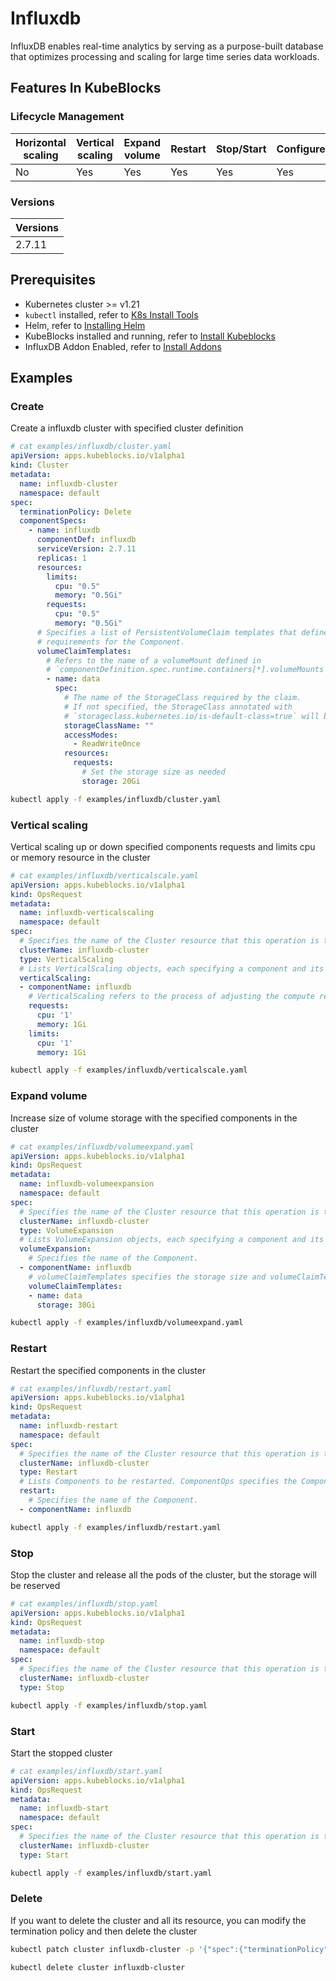 # Influxdb

InfluxDB enables real-time analytics by serving as a purpose-built database that optimizes processing and scaling for large time series data workloads.

## Features In KubeBlocks

### Lifecycle Management

| Horizontal<br/>scaling | Vertical <br/>scaling | Expand<br/>volume | Restart   | Stop/Start | Configure | Expose | Switchover |
|------------------------|-----------------------|-------------------|-----------|------------|-----------|--------|------------|
| No                     | Yes                   | Yes               | Yes       | Yes        | Yes       | Yes    | No      |

### Versions

| Versions |
|----------|
| 2.7.11   |

## Prerequisites

- Kubernetes cluster >= v1.21
- `kubectl` installed, refer to [K8s Install Tools](https://kubernetes.io/docs/tasks/tools/)
- Helm, refer to [Installing Helm](https://helm.sh/docs/intro/install/)
- KubeBlocks installed and running, refer to [Install Kubeblocks](../docs/prerequisites.md)
- InfluxDB Addon Enabled, refer to [Install Addons](../docs/install-addon.md)

## Examples

### Create

Create a influxdb cluster with specified cluster definition

```yaml
# cat examples/influxdb/cluster.yaml
apiVersion: apps.kubeblocks.io/v1alpha1
kind: Cluster
metadata:
  name: influxdb-cluster
  namespace: default
spec:
  terminationPolicy: Delete
  componentSpecs:
    - name: influxdb
      componentDef: influxdb
      serviceVersion: 2.7.11
      replicas: 1
      resources:
        limits:
          cpu: "0.5"
          memory: "0.5Gi"
        requests:
          cpu: "0.5"
          memory: "0.5Gi"
      # Specifies a list of PersistentVolumeClaim templates that define the storage
      # requirements for the Component.
      volumeClaimTemplates:
        # Refers to the name of a volumeMount defined in
        # `componentDefinition.spec.runtime.containers[*].volumeMounts
        - name: data
          spec:
            # The name of the StorageClass required by the claim.
            # If not specified, the StorageClass annotated with
            # `storageclass.kubernetes.io/is-default-class=true` will be used by default
            storageClassName: ""
            accessModes:
              - ReadWriteOnce
            resources:
              requests:
                # Set the storage size as needed
                storage: 20Gi
```

```bash
kubectl apply -f examples/influxdb/cluster.yaml
```

### Vertical scaling

Vertical scaling up or down specified components requests and limits cpu or memory resource in the cluster

```yaml
# cat examples/influxdb/verticalscale.yaml
apiVersion: apps.kubeblocks.io/v1alpha1
kind: OpsRequest
metadata:
  name: influxdb-verticalscaling
  namespace: default
spec:
  # Specifies the name of the Cluster resource that this operation is targeting.
  clusterName: influxdb-cluster
  type: VerticalScaling
  # Lists VerticalScaling objects, each specifying a component and its desired compute resources for vertical scaling.
  verticalScaling:
  - componentName: influxdb
    # VerticalScaling refers to the process of adjusting the compute resources (e.g., CPU, memory) allocated to a Component. It defines the parameters required for the operation.
    requests:
      cpu: '1'
      memory: 1Gi
    limits:
      cpu: '1'
      memory: 1Gi

```

```bash
kubectl apply -f examples/influxdb/verticalscale.yaml
```

### Expand volume

Increase size of volume storage with the specified components in the cluster

```yaml
# cat examples/influxdb/volumeexpand.yaml
apiVersion: apps.kubeblocks.io/v1alpha1
kind: OpsRequest
metadata:
  name: influxdb-volumeexpansion
  namespace: default
spec:
  # Specifies the name of the Cluster resource that this operation is targeting.
  clusterName: influxdb-cluster
  type: VolumeExpansion
  # Lists VolumeExpansion objects, each specifying a component and its corresponding volumeClaimTemplates that requires storage expansion.
  volumeExpansion:
    # Specifies the name of the Component.
  - componentName: influxdb
    # volumeClaimTemplates specifies the storage size and volumeClaimTemplate name.
    volumeClaimTemplates:
    - name: data
      storage: 30Gi

```

```bash
kubectl apply -f examples/influxdb/volumeexpand.yaml
```

### Restart

Restart the specified components in the cluster

```yaml
# cat examples/influxdb/restart.yaml
apiVersion: apps.kubeblocks.io/v1alpha1
kind: OpsRequest
metadata:
  name: influxdb-restart
  namespace: default
spec:
  # Specifies the name of the Cluster resource that this operation is targeting.
  clusterName: influxdb-cluster
  type: Restart
  # Lists Components to be restarted. ComponentOps specifies the Component to be operated on.
  restart:
    # Specifies the name of the Component.
  - componentName: influxdb

```

```bash
kubectl apply -f examples/influxdb/restart.yaml
```

### Stop

Stop the cluster and release all the pods of the cluster, but the storage will be reserved

```yaml
# cat examples/influxdb/stop.yaml
apiVersion: apps.kubeblocks.io/v1alpha1
kind: OpsRequest
metadata:
  name: influxdb-stop
  namespace: default
spec:
  # Specifies the name of the Cluster resource that this operation is targeting.
  clusterName: influxdb-cluster
  type: Stop

```

```bash
kubectl apply -f examples/influxdb/stop.yaml
```

### Start

Start the stopped cluster

```yaml
# cat examples/influxdb/start.yaml
apiVersion: apps.kubeblocks.io/v1alpha1
kind: OpsRequest
metadata:
  name: influxdb-start
  namespace: default
spec:
  # Specifies the name of the Cluster resource that this operation is targeting.
  clusterName: influxdb-cluster
  type: Start

```

```bash
kubectl apply -f examples/influxdb/start.yaml
```

### Delete

If you want to delete the cluster and all its resource, you can modify the termination policy and then delete the cluster

```bash
kubectl patch cluster influxdb-cluster -p '{"spec":{"terminationPolicy":"WipeOut"}}' --type="merge"

kubectl delete cluster influxdb-cluster
```
